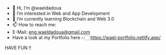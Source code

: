 - 👋 Hi, I’m @waeldadoua
- 👀 I’m interested in Web and App Development
- 🌱 I’m currently learning Blockchain and Web 3.0
- 📫 How to reach me:
- E-Mail: eng.waeldadoua@gmail.com
- Have a look at my Portfolio here 👉🏻 https://wael-portfolio.netlify.app/

HAVE FUN !!

<!---
waeldadoua/waeldadoua is a ✨ special ✨ repository because its `README.md` (this file) appears on your GitHub profile.
You can click the Preview link to take a look at your changes.
--->
